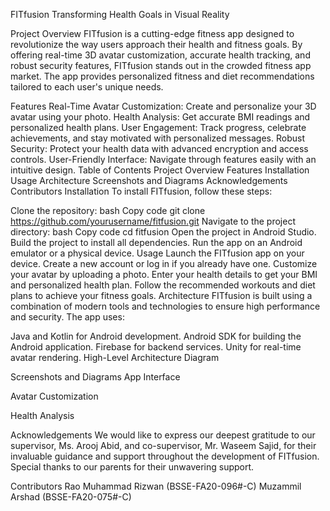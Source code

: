 FITfusion
Transforming Health Goals in Visual Reality

Project Overview
FITfusion is a cutting-edge fitness app designed to revolutionize the way users approach their health and fitness goals. By offering real-time 3D avatar customization, accurate health tracking, and robust security features, FITfusion stands out in the crowded fitness app market. The app provides personalized fitness and diet recommendations tailored to each user's unique needs.

Features
Real-Time Avatar Customization: Create and personalize your 3D avatar using your photo.
Health Analysis: Get accurate BMI readings and personalized health plans.
User Engagement: Track progress, celebrate achievements, and stay motivated with personalized messages.
Robust Security: Protect your health data with advanced encryption and access controls.
User-Friendly Interface: Navigate through features easily with an intuitive design.
Table of Contents
Project Overview
Features
Installation
Usage
Architecture
Screenshots and Diagrams
Acknowledgements
Contributors
Installation
To install FITfusion, follow these steps:

Clone the repository:
bash
Copy code
git clone https://github.com/yourusername/fitfusion.git
Navigate to the project directory:
bash
Copy code
cd fitfusion
Open the project in Android Studio.
Build the project to install all dependencies.
Run the app on an Android emulator or a physical device.
Usage
Launch the FITfusion app on your device.
Create a new account or log in if you already have one.
Customize your avatar by uploading a photo.
Enter your health details to get your BMI and personalized health plan.
Follow the recommended workouts and diet plans to achieve your fitness goals.
Architecture
FITfusion is built using a combination of modern tools and technologies to ensure high performance and security. The app uses:

Java and Kotlin for Android development.
Android SDK for building the Android application.
Firebase for backend services.
Unity for real-time avatar rendering.
High-Level Architecture Diagram

Screenshots and Diagrams
App Interface

Avatar Customization

Health Analysis

Acknowledgements
We would like to express our deepest gratitude to our supervisor, Ms. Arooj Abid, and co-supervisor, Mr. Waseem Sajid, for their invaluable guidance and support throughout the development of FITfusion. Special thanks to our parents for their unwavering support.

Contributors
Rao Muhammad Rizwan (BSSE-FA20-096#-C)
Muzammil Arshad (BSSE-FA20-075#-C)
